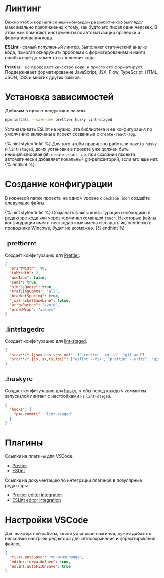 # Линтинг

Важно чтобы код написанный командой разработчиков выглядел максимально
приближенно к тому, как будто его писал один человек. В этом нам помогают
инструменты по автоматизации проверки и форматирования кода.

**ESLint** - самый популярный линтер. Выполняет статический анализ кода, помогая
обнаружить проблемы с форматированием и найти ошибки еще до момента выполнения
кода.

**Prettier** - не проверяет качество кода, а просто его форматирует.
Поддерживает форматирование JavaScript, JSX, Flow, TypeScript, HTML, JSON, CSS и
многих других языков.

# Установка зависимостей

Добавим в проект следующие пакеты.

```bash
npm install --save-dev prettier husky lint-staged
```

Устанавливать ESLint не нужно, эта библиотека и ее конфигурация по умолчанию
включены в проект созданный с `create-react-app`.

{% hint style='info' %} Для того чтобы правильно работали пакеты `husky` и
`lint-staged`, до их установки в проекте уже должен быть инициализирован git.
`create-react-app`, при создании проекта, автоматически добавляет локальный
git-репозиторий, если его еще нет. {% endhint %}

# Создание конфигурации

В корневой папке проекта, на одном уровне с `package.json` создайте следующие
файлы.

{% hint style='info' %} Создавать файлы конфигурации необходимо в редакторе кода
или через терминал командой `touch`. Некоторые файлы конфигурации имеют
нестандартные имена и создать их, особенно в проводнике Windows, будет не
возможно. {% endhint %}

## .prettierrc

Создает конфигурацию для [Prettier](https://prettier.io/docs/en/index.html).

```json
{
  "printWidth": 80,
  "tabWidth": 2,
  "useTabs": false,
  "semi": true,
  "singleQuote": true,
  "trailingComma": "all",
  "bracketSpacing": true,
  "jsxBracketSameLine": false,
  "arrowParens": "avoid",
  "proseWrap": "always"
}
```

## .lintstagedrc

Создает конфигурацию для [lint-staged](https://github.com/okonet/lint-staged).

```json
{
  "src/**/*.{json,css,scss,md}": ["prettier --write", "git add"],
  "src/**/*.{js,jsx,ts,tsx}": ["eslint --fix", "prettier --write", "git add"]
}
```

## .huskyrc

Создает конфигурацию для [husky](https://github.com/typicode/husky), чтобы перед
каждым коммитом запускался линтинг c настройками из `lint-staged`.

```json
{
  "hooks": {
    "pre-commit": "lint-staged"
  }
}
```

# Плагины

Ссылки на плагины для VSCode.

- [Prettier](https://marketplace.visualstudio.com/items?itemName=esbenp.prettier-vscode)
- [ESLint](https://marketplace.visualstudio.com/items?itemName=dbaeumer.vscode-eslint)

Ссылки на документацию по интеграции плагинов в популярные редакторы.

- [Prettier editor integration](https://prettier.io/docs/en/editors.html)
- [ESLint editor integration](https://eslint.org/docs/user-guide/integrations)

# Настройки VSCode

Для комфортной работы, после установки плагинов, нужно добавить несколько
настроек редактора для автосохранения и форматирования файлов.

```json
{
  "files.autoSave": "onFocusChange",
  "editor.formatOnSave": true,
  "eslint.autoFixOnSave": true
}
```
